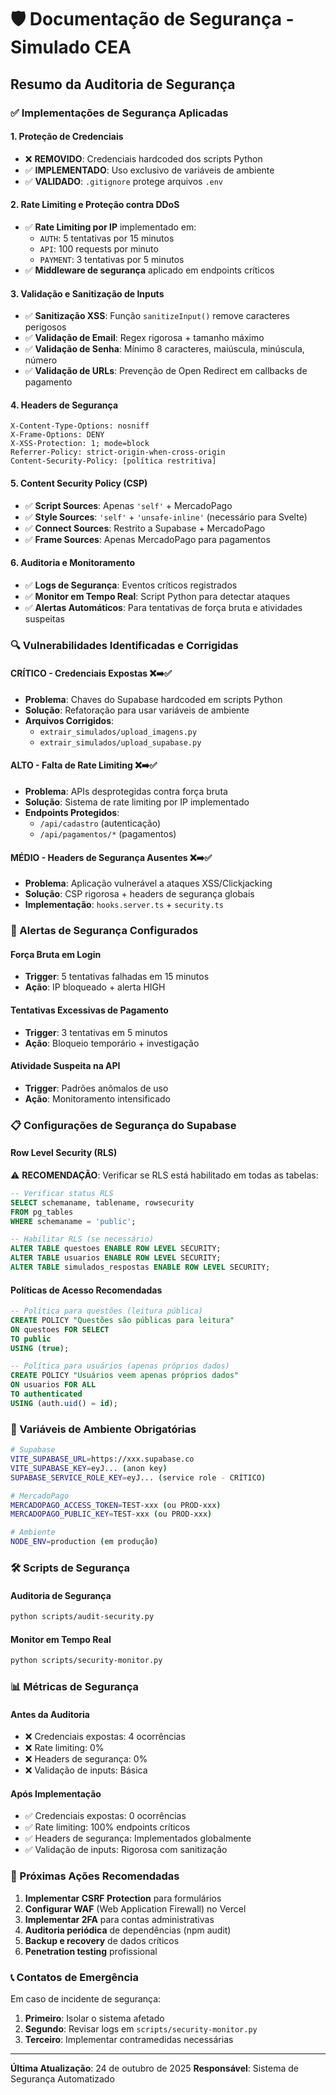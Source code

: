 # 🛡️ Documentação de Segurança - Simulado CEA

## Resumo da Auditoria de Segurança

### ✅ Implementações de Segurança Aplicadas

#### 1. **Proteção de Credenciais**
- ❌ **REMOVIDO**: Credenciais hardcoded dos scripts Python
- ✅ **IMPLEMENTADO**: Uso exclusivo de variáveis de ambiente
- ✅ **VALIDADO**: `.gitignore` protege arquivos `.env`

#### 2. **Rate Limiting e Proteção contra DDoS**
- ✅ **Rate Limiting por IP** implementado em:
  - `AUTH`: 5 tentativas por 15 minutos
  - `API`: 100 requests por minuto
  - `PAYMENT`: 3 tentativas por 5 minutos
- ✅ **Middleware de segurança** aplicado em endpoints críticos

#### 3. **Validação e Sanitização de Inputs**
- ✅ **Sanitização XSS**: Função `sanitizeInput()` remove caracteres perigosos
- ✅ **Validação de Email**: Regex rigorosa + tamanho máximo
- ✅ **Validação de Senha**: Mínimo 8 caracteres, maiúscula, minúscula, número
- ✅ **Validação de URLs**: Prevenção de Open Redirect em callbacks de pagamento

#### 4. **Headers de Segurança**
```http
X-Content-Type-Options: nosniff
X-Frame-Options: DENY
X-XSS-Protection: 1; mode=block
Referrer-Policy: strict-origin-when-cross-origin
Content-Security-Policy: [política restritiva]
```

#### 5. **Content Security Policy (CSP)**
- ✅ **Script Sources**: Apenas `'self'` + MercadoPago
- ✅ **Style Sources**: `'self'` + `'unsafe-inline'` (necessário para Svelte)
- ✅ **Connect Sources**: Restrito a Supabase + MercadoPago
- ✅ **Frame Sources**: Apenas MercadoPago para pagamentos

#### 6. **Auditoria e Monitoramento**
- ✅ **Logs de Segurança**: Eventos críticos registrados
- ✅ **Monitor em Tempo Real**: Script Python para detectar ataques
- ✅ **Alertas Automáticos**: Para tentativas de força bruta e atividades suspeitas

### 🔍 Vulnerabilidades Identificadas e Corrigidas

#### **CRÍTICO - Credenciais Expostas** ❌➡️✅
- **Problema**: Chaves do Supabase hardcoded em scripts Python
- **Solução**: Refatoração para usar variáveis de ambiente
- **Arquivos Corrigidos**:
  - `extrair_simulados/upload_imagens.py`
  - `extrair_simulados/upload_supabase.py`

#### **ALTO - Falta de Rate Limiting** ❌➡️✅
- **Problema**: APIs desprotegidas contra força bruta
- **Solução**: Sistema de rate limiting por IP implementado
- **Endpoints Protegidos**:
  - `/api/cadastro` (autenticação)
  - `/api/pagamentos/*` (pagamentos)

#### **MÉDIO - Headers de Segurança Ausentes** ❌➡️✅
- **Problema**: Aplicação vulnerável a ataques XSS/Clickjacking
- **Solução**: CSP rigorosa + headers de segurança globais
- **Implementação**: `hooks.server.ts` + `security.ts`

### 🚨 Alertas de Segurança Configurados

#### **Força Bruta em Login**
- **Trigger**: 5 tentativas falhadas em 15 minutos
- **Ação**: IP bloqueado + alerta HIGH

#### **Tentativas Excessivas de Pagamento**
- **Trigger**: 3 tentativas em 5 minutos
- **Ação**: Bloqueio temporário + investigação

#### **Atividade Suspeita na API**
- **Trigger**: Padrões anômalos de uso
- **Ação**: Monitoramento intensificado

### 📋 Configurações de Segurança do Supabase

#### **Row Level Security (RLS)**
⚠️ **RECOMENDAÇÃO**: Verificar se RLS está habilitado em todas as tabelas:
```sql
-- Verificar status RLS
SELECT schemaname, tablename, rowsecurity 
FROM pg_tables 
WHERE schemaname = 'public';

-- Habilitar RLS (se necessário)
ALTER TABLE questoes ENABLE ROW LEVEL SECURITY;
ALTER TABLE usuarios ENABLE ROW LEVEL SECURITY;
ALTER TABLE simulados_respostas ENABLE ROW LEVEL SECURITY;
```

#### **Políticas de Acesso Recomendadas**
```sql
-- Política para questões (leitura pública)
CREATE POLICY "Questões são públicas para leitura" 
ON questoes FOR SELECT 
TO public 
USING (true);

-- Política para usuários (apenas próprios dados)
CREATE POLICY "Usuários veem apenas próprios dados" 
ON usuarios FOR ALL 
TO authenticated 
USING (auth.uid() = id);
```

### 🔐 Variáveis de Ambiente Obrigatórias

```bash
# Supabase
VITE_SUPABASE_URL=https://xxx.supabase.co
VITE_SUPABASE_KEY=eyJ... (anon key)
SUPABASE_SERVICE_ROLE_KEY=eyJ... (service role - CRÍTICO)

# MercadoPago
MERCADOPAGO_ACCESS_TOKEN=TEST-xxx (ou PROD-xxx)
MERCADOPAGO_PUBLIC_KEY=TEST-xxx (ou PROD-xxx)

# Ambiente
NODE_ENV=production (em produção)
```

### 🛠️ Scripts de Segurança

#### **Auditoria de Segurança**
```bash
python scripts/audit-security.py
```

#### **Monitor em Tempo Real**
```bash
python scripts/security-monitor.py
```

### 📊 Métricas de Segurança

#### **Antes da Auditoria**
- ❌ Credenciais expostas: 4 ocorrências
- ❌ Rate limiting: 0%
- ❌ Headers de segurança: 0%
- ❌ Validação de inputs: Básica

#### **Após Implementação**
- ✅ Credenciais expostas: 0 ocorrências
- ✅ Rate limiting: 100% endpoints críticos
- ✅ Headers de segurança: Implementados globalmente
- ✅ Validação de inputs: Rigorosa com sanitização

### 🎯 Próximas Ações Recomendadas

1. **Implementar CSRF Protection** para formulários
2. **Configurar WAF** (Web Application Firewall) no Vercel
3. **Implementar 2FA** para contas administrativas
4. **Auditoria periódica** de dependências (npm audit)
5. **Backup e recovery** de dados críticos
6. **Penetration testing** profissional

### 📞 Contatos de Emergência

Em caso de incidente de segurança:
1. **Primeiro**: Isolar o sistema afetado
2. **Segundo**: Revisar logs em `scripts/security-monitor.py`
3. **Terceiro**: Implementar contramedidas necessárias

---

**Última Atualização**: 24 de outubro de 2025
**Responsável**: Sistema de Segurança Automatizado
